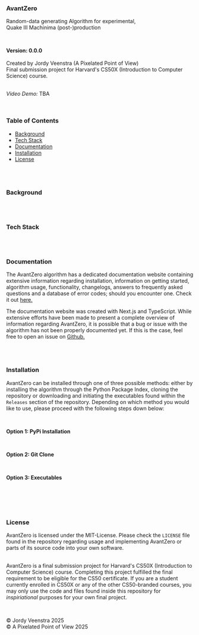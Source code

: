 ### AvantZero
Random-data generating Algorithm for experimental,<br>
Quake III Machinima (post-)production 
<br/>


<br/>

**Version: 0.0.0**
<br/><br/>
Created by Jordy Veenstra (A Pixelated Point of View)<br/>
Final submission project for Harvard's CS50X (Introduction to Computer Science) course. <br><br>

*Video Demo:* TBA

<br/>



### Table of Contents

* [Background](#background)
* [Tech Stack](#tech-stack)
* [Documentation](#documentation)
* [Installation](#installation)
* [License](#license)

<br/><br/>


### Background


<br/><br/>

### Tech Stack


<br/><br/>



### Documentation
The AvantZero algorithm has a dedicated documentation website containing extensive information regarding installation, information on getting started, algorithm usage, functionality, changelogs, answers to frequently asked questions and a database of error codes; should you encounter one. Check it out [here.](http://avantzero-docs.vercel.app)

The documentation website was created with Next.js and TypeScript. While extensive efforts have been made to present a complete overview of information regarding AvantZero, it is possible that a bug or issue with the algorithm has not been properly documented yet. If this is the case, feel free to open an issue on [Github.](http://www.github.com/jiyorude/avantzero/issues)


<br/><br/>



### Installation
AvantZero can be installed through one of three possible methods: either by installing the algorithm through the Python Package Index, cloning the repository or downloading and initiating the executables found within the <code>Releases</code> section of the repository. Depending on which method you would like to use, please proceed with the following steps down below:

<br/>

**Option 1: PyPi Installation**


<br/>

**Option 2: Git Clone**


<br/>

**Option 3: Executables**

<br/>

<br/><br/>


### License
AvantZero is licensed under the MIT-License. Please check the <code>LICENSE</code> file found in the repository regarding usage and implementing AvantZero or parts of its source code into your own software. <br> <br>

AvantZero is a final submission project for Harvard's CS50X (Introduction to Computer Science) course. Completing this project fulfilled the final requirement to be eligible for the CS50 certificate. If you are a student currently enrolled in CS50X or any of the other CS50-branded courses, you may only use the code and files found inside this repository for *inspiriational* purposes for your own final project. 

<br/>

&copy; Jordy Veenstra 2025 <br>
&copy; A Pixelated Point of View 2025
